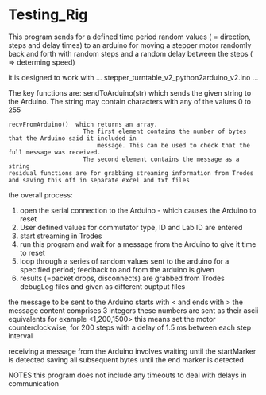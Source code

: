 # Testing_Rig
This program sends for a defined time period random values ( = direction, steps and delay times) to an arduino 
for moving a stepper motor randomly back and forth with random steps and a random delay between the steps ( =>
determing speed)

it is designed to work with ... stepper_turntable_v2_python2arduino_v2.ino ...

The key functions are:
    sendToArduino(str) which sends the given string to the Arduino. The string may 
                       contain characters with any of the values 0 to 255

    recvFromArduino()  which returns an array. 
                         The first element contains the number of bytes that the Arduino said it included in
                             message. This can be used to check that the full message was received.
                         The second element contains the message as a string
    residual functions are for grabbing streaming information from Trodes and saving this off in separate excel and txt files


 the overall process:
   1) open the serial connection to the Arduino - which causes the Arduino to reset
   2) User defined values for commutator type, ID and Lab ID are entered
   3) start streaming in Trodes
   3) run this program and wait for a message from the Arduino to give it time to reset
   4) loop through a series of random values sent to the arduino for a specified period; feedback to and from the
    arduino is given
   5) results (=packet drops, disconnects) are grabbed from Trodes debugLog files and given as different ouptput files

 the message to be sent to the Arduino starts with < and ends with >
    the message content comprises 3 integers
    these numbers are sent as their ascii equivalents
    for example <1,200,1500>
    this means set the motor counterclockwise, for 200 steps with a delay of 1.5 ms between each step interval 

 receiving a message from the Arduino involves
    waiting until the startMarker is detected
    saving all subsequent bytes until the end marker is detected

 NOTES
       this program does not include any timeouts to deal with delays in communication
